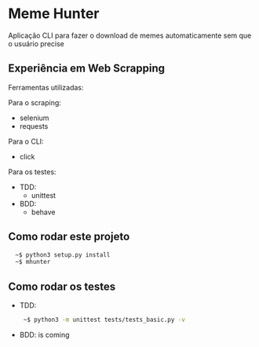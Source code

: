 # Meme Hunter
Aplicação CLI para fazer o download de memes automaticamente sem que o usuário precise

## Experiência em Web Scrapping
Ferramentas utilizadas:

Para o scraping:
  - selenium
  - requests

Para o CLI:
  - click

Para os testes:
  - TDD:
    - unittest
  - BDD:
    - behave

## Como rodar este projeto
  
  ```bash
    ~$ python3 setup.py install
    ~$ mhunter
  ```
  
## Como rodar os testes
- TDD:
     ```bash
      ~$ python3 -m unittest tests/tests_basic.py -v
     ```
- BDD:
  is coming
